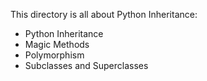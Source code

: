 This directory is all about Python Inheritance:

+ Python Inheritance
+ Magic Methods
+ Polymorphism
+ Subclasses and Superclasses